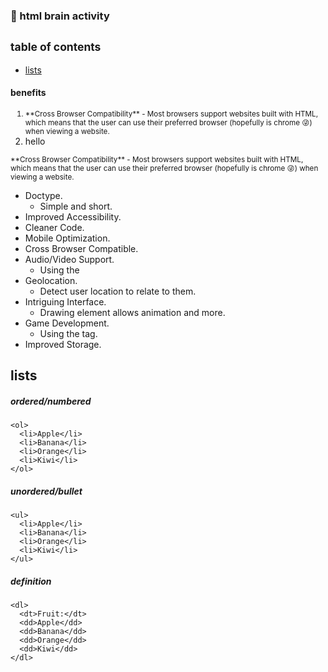 ### 🧠 html brain activity

## <sub>table of contents</sub>
- [lists](#lists)

#### benefits
<ol>
  <sub><li>**Cross Browser Compatibility** - Most browsers support websites built with HTML, which means that the user can use their preferred browser (hopefully is chrome 😜) when viewing a website.</li></sub>
  <li>hello</li>
</ol>
<sub>**Cross Browser Compatibility** - Most browsers support websites built with HTML, which means that the user can use their preferred browser (hopefully is chrome 😜) when viewing a website.</sub>

- Doctype.
  - Simple and short.
- Improved Accessibility.
- Cleaner Code.
- Mobile Optimization.
- Cross Browser Compatible.
- Audio/Video Support.
  - Using the <audio> and <video> tags.
- Geolocation.
  - Detect user location to relate to them.
- Intriguing Interface.
  - Drawing element allows animation and more.
- Game Development.
  - Using the <canvas> tag.
- Improved Storage.






## lists
##### ordered/numbered
```
<ol>
  <li>Apple</li> 
  <li>Banana</li> 
  <li>Orange</li>
  <li>Kiwi</li>
</ol> 
```
##### unordered/bullet
```
<ul>
  <li>Apple</li> 
  <li>Banana</li> 
  <li>Orange</li>
  <li>Kiwi</li>
</ul> 
```
##### definition
```
<dl>
  <dt>Fruit:</dt>
  <dd>Apple</dd> 
  <dd>Banana</dd> 
  <dd>Orange</dd>
  <dd>Kiwi</dd>
</dl> 
```
